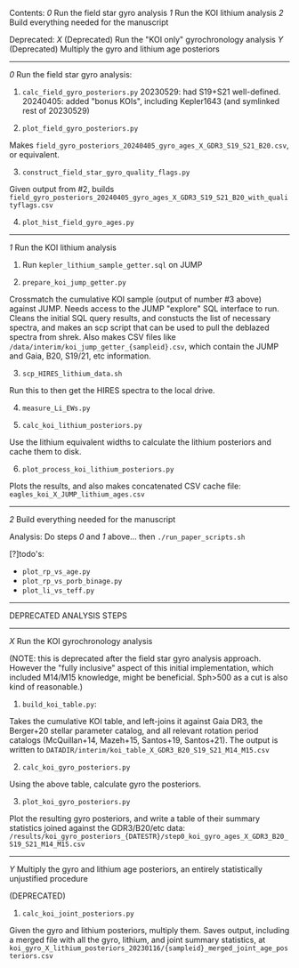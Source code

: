 Contents:
_0_ Run the field star gyro analysis
_1_ Run the KOI lithium analysis
_2_ Build everything needed for the manuscript

Deprecated:
_X_ (Deprecated) Run the "KOI only" gyrochronology analysis
_Y_ (Deprecated) Multiply the gyro and lithium age posteriors

--------------------
_0_ Run the field star gyro analysis:

1. `calc_field_gyro_posteriors.py`
  20230529: had S19+S21 well-defined.
  20240405: added "bonus KOIs", including Kepler1643 (and symlinked rest of 20230529)

2. `plot_field_gyro_posteriors.py`

  Makes `field_gyro_posteriors_20240405_gyro_ages_X_GDR3_S19_S21_B20.csv`, or equivalent.

3. `construct_field_star_gyro_quality_flags.py`

  Given output from #2, builds
  `field_gyro_posteriors_20240405_gyro_ages_X_GDR3_S19_S21_B20_with_qualityflags.csv`

4. `plot_hist_field_gyro_ages.py`

--------------------
_1_ Run the KOI lithium analysis

1. Run `kepler_lithium_sample_getter.sql` on JUMP

2. `prepare_koi_jump_getter.py`

  Crossmatch the cumulative KOI sample (output of number #3 above)
  against JUMP.  Needs access to the JUMP "explore" SQL interface to
  run.  Cleans the initial SQL query results, and constucts the list of
  necessary spectra, and makes an scp script that can be used to pull
  the deblazed spectra from shrek.  Also makes CSV files like
  `/data/interim/koi_jump_getter_{sampleid}.csv`, which contain the JUMP
  and Gaia, B20, S19/21, etc information.

3. `scp_HIRES_lithium_data.sh`

  Run this to then get the HIRES spectra to the local drive.

4. `measure_Li_EWs.py`

5. `calc_koi_lithium_posteriors.py`

  Use the lithium equivalent widths to calculate the lithium posteriors and cache
  them to disk.

6. `plot_process_koi_lithium_posteriors.py`

  Plots the results, and also makes concatenated CSV cache file:
  `eagles_koi_X_JUMP_lithium_ages.csv`

--------------------
_2_ Build everything needed for the manuscript

Analysis:
  Do steps _0_ and _1_ above... then `./run_paper_scripts.sh`

[?]todo's:
* `plot_rp_vs_age.py`
* `plot_rp_vs_porb_binage.py`
* `plot_li_vs_teff.py`


------------------------------------------
DEPRECATED ANALYSIS STEPS

--------------------
_X_ Run the KOI gyrochronology analysis

  (NOTE: this is deprecated after the field star gyro analysis approach.
  However the "fully inclusive" aspect of this initial implementation, which
  included M14/M15 knowledge, might be beneficial.  Sph>500 as a cut is also kind
  of reasonable.)

  1. `build_koi_table.py`:

  Takes the cumulative KOI table, and left-joins it against Gaia DR3, the
  Berger+20 stellar parameter catalog, and all relevant rotation period catalogs
  (McQuillan+14, Mazeh+15, Santos+19, Santos+21).  The output is written to
  `DATADIR/interim/koi_table_X_GDR3_B20_S19_S21_M14_M15.csv`

  2. `calc_koi_gyro_posteriors.py`

  Using the above table, calculate gyro the posteriors.

  3. `plot_koi_gyro_posteriors.py`

  Plot the resulting gyro posteriors, and write a table of their summary
  statistics joined against the GDR3/B20/etc data:
  `/results/koi_gyro_posteriors_{DATESTR}/step0_koi_gyro_ages_X_GDR3_B20_S19_S21_M14_M15.csv`

--------------------
_Y_ Multiply the gyro and lithium age posteriors, an entirely statistically unjustified procedure

(DEPRECATED)

  1. `calc_koi_joint_posteriors.py`

  Given the gyro and lithium posteriors, multiply them.  Saves output, including
  a merged file with all the gyro, lithium, and joint summary statistics, at 
  `koi_gyro_X_lithium_posteriors_20230116/{sampleid}_merged_joint_age_posteriors.csv`


